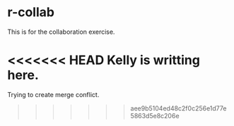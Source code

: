 # r-collab

This is for the collaboration exercise.

<<<<<<< HEAD
Kelly is writting here.
=======
Trying to create merge conflict.
>>>>>>> aee9b5104ed48c2f0c256e1d77e5863d5e8c206e
